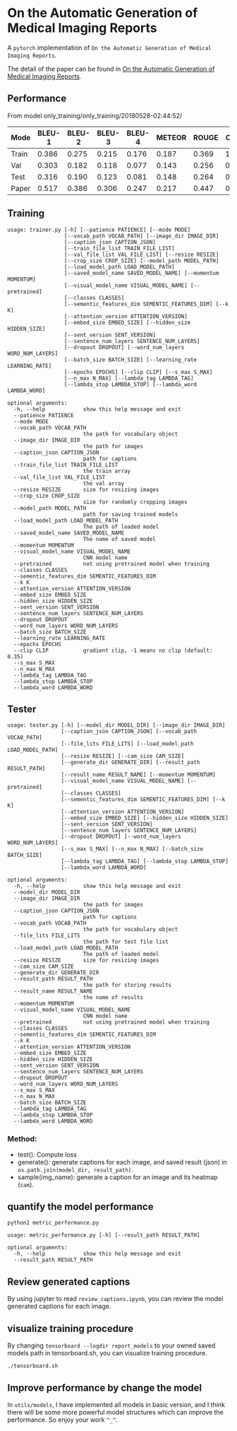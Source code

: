 # On the Automatic Generation of Medical Imaging Reports
 A `pytorch` implementation of `On the Automatic Generation of Medical Imaging Reports`.

The detail of the paper can be found in [On the Automatic Generation of Medical Imaging Reports](https://arxiv.org/abs/1711.08195).


## Performance

From model only_training/only_training/20180528-02:44:52/

| Mode | BLEU-1 | BLEU-2 | BLEU-3 | BLEU-4 | METEOR | ROUGE | CIDEr |
| --- | --- | --- | --- | --- | --- | --- | --- |
| Train | 0.386 | 0.275 | 0.215 | 0.176 | 0.187 | 0.369 | 1.075 |
| Val | 0.303 | 0.182 | 0.118 | 0.077 | 0.143 | 0.256 | 0.214 |
| Test | 0.316 | 0.190 | 0.123 | 0.081 | 0.148 | 0.264 | 0.221 |
| Paper | 0.517 | 0.386 | 0.306 | 0.247 | 0.217 | 0.447 | 0.327 |

## Training


```
usage: trainer.py [-h] [--patience PATIENCE] [--mode MODE]
                  [--vocab_path VOCAB_PATH] [--image_dir IMAGE_DIR]
                  [--caption_json CAPTION_JSON]
                  [--train_file_list TRAIN_FILE_LIST]
                  [--val_file_list VAL_FILE_LIST] [--resize RESIZE]
                  [--crop_size CROP_SIZE] [--model_path MODEL_PATH]
                  [--load_model_path LOAD_MODEL_PATH]
                  [--saved_model_name SAVED_MODEL_NAME] [--momentum MOMENTUM]
                  [--visual_model_name VISUAL_MODEL_NAME] [--pretrained]
                  [--classes CLASSES]
                  [--sementic_features_dim SEMENTIC_FEATURES_DIM] [--k K]
                  [--attention_version ATTENTION_VERSION]
                  [--embed_size EMBED_SIZE] [--hidden_size HIDDEN_SIZE]
                  [--sent_version SENT_VERSION]
                  [--sentence_num_layers SENTENCE_NUM_LAYERS]
                  [--dropout DROPOUT] [--word_num_layers WORD_NUM_LAYERS]
                  [--batch_size BATCH_SIZE] [--learning_rate LEARNING_RATE]
                  [--epochs EPOCHS] [--clip CLIP] [--s_max S_MAX]
                  [--n_max N_MAX] [--lambda_tag LAMBDA_TAG]
                  [--lambda_stop LAMBDA_STOP] [--lambda_word LAMBDA_WORD]

optional arguments:
  -h, --help            show this help message and exit
  --patience PATIENCE
  --mode MODE
  --vocab_path VOCAB_PATH
                        the path for vocabulary object
  --image_dir IMAGE_DIR
                        the path for images
  --caption_json CAPTION_JSON
                        path for captions
  --train_file_list TRAIN_FILE_LIST
                        the train array
  --val_file_list VAL_FILE_LIST
                        the val array
  --resize RESIZE       size for resizing images
  --crop_size CROP_SIZE
                        size for randomly cropping images
  --model_path MODEL_PATH
                        path for saving trained models
  --load_model_path LOAD_MODEL_PATH
                        The path of loaded model
  --saved_model_name SAVED_MODEL_NAME
                        The name of saved model
  --momentum MOMENTUM
  --visual_model_name VISUAL_MODEL_NAME
                        CNN model name
  --pretrained          not using pretrained model when training
  --classes CLASSES
  --sementic_features_dim SEMENTIC_FEATURES_DIM
  --k K
  --attention_version ATTENTION_VERSION
  --embed_size EMBED_SIZE
  --hidden_size HIDDEN_SIZE
  --sent_version SENT_VERSION
  --sentence_num_layers SENTENCE_NUM_LAYERS
  --dropout DROPOUT
  --word_num_layers WORD_NUM_LAYERS
  --batch_size BATCH_SIZE
  --learning_rate LEARNING_RATE
  --epochs EPOCHS
  --clip CLIP           gradient clip, -1 means no clip (default: 0.35)
  --s_max S_MAX
  --n_max N_MAX
  --lambda_tag LAMBDA_TAG
  --lambda_stop LAMBDA_STOP
  --lambda_word LAMBDA_WORD
```


## Tester

```
usage: tester.py [-h] [--model_dir MODEL_DIR] [--image_dir IMAGE_DIR]
                 [--caption_json CAPTION_JSON] [--vocab_path VOCAB_PATH]
                 [--file_lits FILE_LITS] [--load_model_path LOAD_MODEL_PATH]
                 [--resize RESIZE] [--cam_size CAM_SIZE]
                 [--generate_dir GENERATE_DIR] [--result_path RESULT_PATH]
                 [--result_name RESULT_NAME] [--momentum MOMENTUM]
                 [--visual_model_name VISUAL_MODEL_NAME] [--pretrained]
                 [--classes CLASSES]
                 [--sementic_features_dim SEMENTIC_FEATURES_DIM] [--k K]
                 [--attention_version ATTENTION_VERSION]
                 [--embed_size EMBED_SIZE] [--hidden_size HIDDEN_SIZE]
                 [--sent_version SENT_VERSION]
                 [--sentence_num_layers SENTENCE_NUM_LAYERS]
                 [--dropout DROPOUT] [--word_num_layers WORD_NUM_LAYERS]
                 [--s_max S_MAX] [--n_max N_MAX] [--batch_size BATCH_SIZE]
                 [--lambda_tag LAMBDA_TAG] [--lambda_stop LAMBDA_STOP]
                 [--lambda_word LAMBDA_WORD]

optional arguments:
  -h, --help            show this help message and exit
  --model_dir MODEL_DIR
  --image_dir IMAGE_DIR
                        the path for images
  --caption_json CAPTION_JSON
                        path for captions
  --vocab_path VOCAB_PATH
                        the path for vocabulary object
  --file_lits FILE_LITS
                        the path for test file list
  --load_model_path LOAD_MODEL_PATH
                        The path of loaded model
  --resize RESIZE       size for resizing images
  --cam_size CAM_SIZE
  --generate_dir GENERATE_DIR
  --result_path RESULT_PATH
                        the path for storing results
  --result_name RESULT_NAME
                        the name of results
  --momentum MOMENTUM
  --visual_model_name VISUAL_MODEL_NAME
                        CNN model name
  --pretrained          not using pretrained model when training
  --classes CLASSES
  --sementic_features_dim SEMENTIC_FEATURES_DIM
  --k K
  --attention_version ATTENTION_VERSION
  --embed_size EMBED_SIZE
  --hidden_size HIDDEN_SIZE
  --sent_version SENT_VERSION
  --sentence_num_layers SENTENCE_NUM_LAYERS
  --dropout DROPOUT
  --word_num_layers WORD_NUM_LAYERS
  --s_max S_MAX
  --n_max N_MAX
  --batch_size BATCH_SIZE
  --lambda_tag LAMBDA_TAG
  --lambda_stop LAMBDA_STOP
  --lambda_word LAMBDA_WORD
```


### Method:

* test(): Compute loss
* generate(): generate captions for each image, and saved result (json) in `os.path.join(model_dir, result_path)`.
* sample(img_name): generate a caption for an image and its heatmap (`cam`).

## quantify the model performance

```
python2 metric_performance.py
```

```
usage: metric_performance.py [-h] [--result_path RESULT_PATH]

optional arguments:
  -h, --help            show this help message and exit
  --result_path RESULT_PATH
```


## Review generated captions

By using jupyter to read `review_captions.ipynb`, you can review the model generated captions for each image.

## visualize training procedure
By changing `tensorboard --logdir report_models`  to your owned saved models path in tensorboard.sh, you can visualize training procedure.

```
./tensorboard.sh
```

## Improve performance by change the model
In `utils/models`, I have implemented all models in basic version, and I think there will be some more powerful model structures which can improve the performance. So enjoy your work `^_^`.



